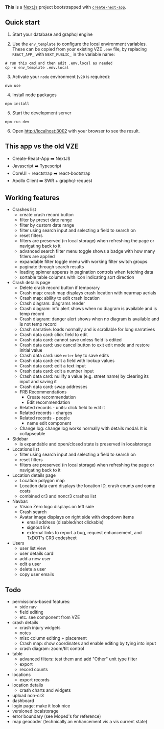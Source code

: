 **This** is a [Next.js](https://nextjs.org/) project bootstrapped with [`create-next-app`](https://github.com/vercel/next.js/tree/canary/packages/create-next-app).

## Quick start

1. Start your database and graphql engine

2. Use the `env_template` to configure the local environment variables. These can be copied from your existing VZE `.env` file, by replacing `REACT_APP_` with `NEXT_PUBLIC_` in the variable name:

```shell
# run this cmd and then edit .env.local as needed
cp -n env_template .env.local
```

3. Activate your `node` environment (`v20` is required):

```shell
nvm use
```

4. Install node packages

```
npm install
```

5. Start the development server

```shell
npm run dev
```

6. Open [http://localhost:3002](http://localhost:3002) with your browser to see the result.

## This app vs the old VZE

- Create-React-App ➡️ NextJS
- Javascript ➡️ Typescript
- CoreUI + reactstrap ➡️ react-bootstrap
- Apollo Client ➡️ SWR + graphql-request

## Working features

- Crashes list
  - create crash record button
  - filter by preset date range
  - filter by custom date range
  - filter using search input and selecting a field to search on
  - reset filters
  - filters are preserved (in local storage) when refreshing the page or navigating back to it
  - advanced search filter menu toggle shows a badge with how many fitlers are applied
  - expandable filter toggle menu with working filter switch groups
  - paginate through search results
  - loading spinner apperas in pagination controls when fetching data
  - sortable table columns with icon indicating sort direction
- Crash details page
  - Delete crash record button if temporary
  - Crash map: crash map displays crash location with nearmap aerials
  - Crash map: ability to edit crash location
  - Crash diagram: diagrams render
  - Crash diagram: info alert shows when no diagram is available and is temp record
  - Crash diagram: danger alert shows when no diagram is available and is not temp record
  - Crash narrative: loads normally and is scrollable for long narratives
  - Crash data card: click field to edit
  - Crash data card: cannot save unless field is edited
  - Crash data card: use cancel button to exit edit mode and restore initial value
  - Crash data card: use `enter` key to save edits
  - Crash data card: edit a field with lookup values
  - Crash data card: edit a text input
  - Crash data card: edit a number input
  - Crash data card: nullify a value (e.g. street name) by clearing its input and saving it
  - Crash data card: swap addresses
  - FRB Recommendations
    - Create recommendation
    - Edit recommendation
  - Related records - units: click field to edit it
  - Related records - charges
  - Related records - people
    - name edit component
  - Change log: change log works normally with details modal. It is collapseable
- Sidebar
  - is expandable and open/closed state is preserved in localstorage
- Locations list
  - filter using search input and selecting a field to search on
  - reset filters
  - filters are preserved (in local storage) when refreshing the page or navigating back to it
- Location details page
  - Location polygon map
  - Location data card displays the location ID, crash counts and comp costs
  - combined cr3 and noncr3 crashes list
- Navbar:
  - Vision Zero logo displays on left side
  - Crash search
  - Avatar image displays on right side with dropdown items
    - email address (disabled/not clickable)
    - signout link
    - external links to report a bug, request enhancement, and TxDOT's CR3 codesheet
- Users
  - user list view
  - user details card
  - add a new user
  - edit a user
  - delete a user
  - copy user emails

## Todo

- permissions-based features:
  - side nav
  - field editing
  - etc. see <Can/> component from VZE
- crash details
  - crash injury widgets
  - notes
  - misc column editing + placement
  - Crash map: show coordinates and enable editing by tying into input
  - crash diagram: zoom/tilt control
- table
  - advanced filters: test them and add "Other" unit type filter
  - export
  - record counts
- locations
  - export records
- location details
  - crash charts and widgets
- upload non-cr3
- dashboard
- login page: make it look nice
- versioned localstorage
- error boundary (see Moped's for reference)
- map geocoder (technically an enhancement vis a vis current state)
